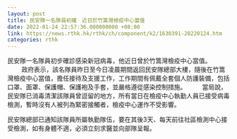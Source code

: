 ```yaml
---
layout: post
title: 民安隊一名隊員初確　近日於竹篙灣檢疫中心當值
date: 2022-01-24 22:57:36.000000000 +08:00
link: https://news.rthk.hk/rthk/ch/component/k2/1630391-20220124.htm
categories: rthk
---
```


民安隊一名隊員初步確診感染新冠病毒，他近日曾於竹篙灣檢疫中心當值。
　　 
政府表示，該名隊員昨日至今日凌晨期間返回民安隊總部大樓，隨後在竹篙灣檢疫中心當值，擔任接待及支援工作，工作期間有佩戴全套個人防護裝備，包括口罩、面罩、保護帽、保護袍及手套，並嚴格遵從感染控制措施。
　　 
當局說，民安隊已消毒清潔該隊員曾逗留的地方，所有當日在檢疫中心執勤人員已接受病毒檢測，暫時沒有人被列為緊密接觸者，檢疫中心運作不受影響。

民安隊總部已通知該隊員所屬執勤隊伍，要在其後3天、每天前往社區檢測中心接受檢測，如有身體不適，必須立刻求醫並向部隊呈報。
